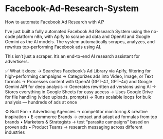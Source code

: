 # Facebook-Ad-Research-System
How to automate Facebook Ad Research with AI?

I’ve just built a fully automated Facebook Ad Research System using the no-code platform n8n, with Apify to scrape ad data and OpenAI and Google Gemini as the AI models. The system automatically scrapes, analyzes, and rewrites top-performing Facebook ads using AI.

This isn’t just a scraper.
It’s an end-to-end AI research assistant for advertisers.

✅ What it does:
→ Searches Facebook’s Ad Library via Apify, filtering for high-performing campaigns
 → Categorizes ads into Video, Image, or Text formats
 → Processes content with OpenAI (GPT-4.1, GPT-4o) and Google Gemini API for deep analysis
 → Generates rewritten ad versions using AI
 → Stores everything in Google Sheets for easy access
 → Uses Google Drive for file handling (video uploads, prompts)
 → Runs scalable loops for bulk analysis — hundreds of ads at once

⚙️ Built For:
• Advertising Agencies → competitor monitoring & creative inspiration
• E-commerce Brands → extract and adapt ad formulas from top brands
• Marketers & Strategists → test “parasite campaigns” based on proven ads
• Product Teams → research messaging across different industries
